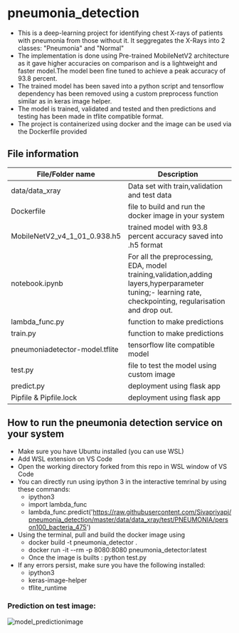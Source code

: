 # pneumonia_detection

* This is a deep-learning project for identifying chest X-rays of patients with pneumonia from those without it. It seggregates the X-Rays into 2 classes: "Pneumonia" and "Normal"
* The implementation is done using Pre-trained MobileNetV2 architecture as it gave higher accuracies on comparison and is a lightweight and faster model.The model been fine tuned to achieve a peak accuracy of 93.8 percent.
* The trained model has been saved into a python script and tensorflow dependency has been removed using a custom preprocess function similar as in keras image helper.
* The model is trained, validated and tested and then predictions and testing has been made in tflite compatible format.
* The project is containerized using docker and the image can be used via the Dockerfile provided

## File information
|File/Folder name|Description|
|---|--
|data/data_xray|Data set with train,validation and test data|
|Dockerfile|file to build and run the docker image in your system|
|MobileNetV2_v4_1_01_0.938.h5|trained model with 93.8 percent accuracy saved into .h5 format|
|notebook.ipynb|For all the preprocessing, EDA, model training,validation,adding layers,hyperparameter tuning;- learning rate, checkpointing, regularisation and drop out.|
|lambda_func.py|function to make predictions|
|train.py|function to make predictions|
|pneumoniadetector-model.tflite|tensorflow lite compatible model|
|test.py|file to test the model using custom image|
|predict.py|deployment using flask app|
|Pipfile & Pipfile.lock|deployment using flask app|
## How to run the pneumonia detection service on your system
* Make sure you have Ubuntu installed (you can use WSL)
* Add WSL extension on VS Code 
* Open the working directory forked from this repo in WSL window of VS Code
* You can directly run using ipython 3 in the interactive temrinal by using these commands:
     * ipython3
     * import lambda_func
     * lambda_func.predict('https://raw.githubusercontent.com/Sivapriyapj/pneumonia_detection/master/data/data_xray/test/PNEUMONIA/person100_bacteria_475')
* Using the terminal, pull and build the docker image using
     * docker build -t pneumonia_detector .
     * docker run -it --rm -p 8080:8080 pneumonia_detector:latest
     * Once the image is builts : python test.py
* If any errors persist, make sure you have the following installed:
     * ipython3
     * keras-image-helper
     * tflite_runtime
### Prediction on test image:     
![model_predictionimage](https://user-images.githubusercontent.com/86096781/208323414-93fd0b69-aafc-4c57-92d8-bc03f708c91b.png)
